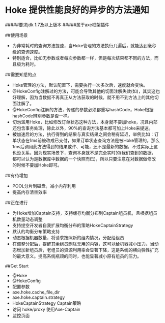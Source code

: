 # Hoke  提供性能良好的异步的方法通知
#####要求jdk 1.7及以上版本
#####属于axe框架插件

##使用场景
* 为非常耗时的查询方法提速，当Hoke管理的方法执行几遍后，就能达到毫秒级的查询速度。
* 特别适合，比如无参数或者每次参数都一样，但是每次结果都不同的方法，而且极为耗时。

##需要知悉的点
* Hoke管理的方法，默认配置下，需要执行一次多次后，速度就会变快。
* @HokeConfig注解过的方法，可能会导致其他的切面注解失效(如)，其实这也好理解，因为当数据不再真正从方法获取的时候，就不用不到方法上的其他切面注解了。
* @HokeConfig注解的方法，传递的参数必须都重写hashCode，Hoke根据hashCode辨别参数是否一样。
* 切勿滥用Hoke，比如修改订单状态这种方法，本身就不要加hoke，况且内部还包含事务处理，除此以外，90%的查询方法基本都可加上Hoke来提速。
* 被加速后的方法，执行得到的结果与真实结果之间会稍有延迟，举例比如：订单状态在1ms前被改成已支付，如果订单状态查询方法是被Hoke管理的，那么1ms后调用此方法得到的结果或许、可能，还不是最新的数据，不过实际上这也没关系，因为现实场景下，查询本身就不是完全实时的(我们查到的数据，都可以认为是数据库中数据的一个快照而已)，所以只要注意在对数据做修改的时候不要加Hoke即可。

##有待增加
* POOL分片到磁盘，减小内存利用
* 提高内存清空效率

##正在进行
* 为Hoke增加Captain支持，支持缓存均衡分布到Captain组员机，且根据组员机数量动态调整
* 支持提空开发者自我扩展均衡分布的策略HokeCaptainStrategy
* 默认的均衡分布策略支持
 * 动态根据机器数量，将请求按照新的组内情况，分配给组员
 * 在调整分配后，提醒其余组员删除无用的内容，这可以给机器减小压力，当动态增加新组员后，老组员的资源利用率会显著下降，这是系统的横向弹性扩充的最大意义。提高系统瓶颈的同时，也能显著减小原有组员的压力。

##Get Start
* @Hoke
* @HokeConfig
* 配置参数
 * axe.hoke.cache_file_dir
 * axe.hoke.captain.strategy
* HokeCaptainStrategy Captain策略
* 访问 hoke/proxy 使用Axe-Captain
* 监控页面 